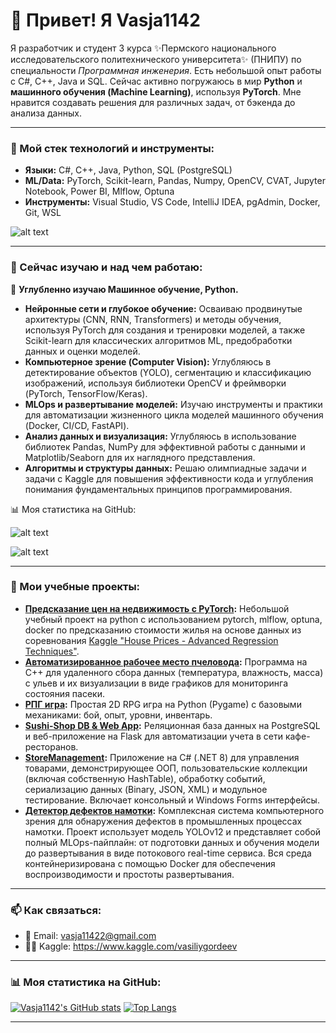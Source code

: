 # 👋 Привет! Я Vasja1142

Я разработчик и студент 3 курса ✨Пермского национального исследовательского политехнического университета✨ (ПНИПУ) по специальности *Программная инженерия*. Есть небольшой опыт работы с C#, C++, Java и SQL. Сейчас активно погружаюсь в мир **Python** и **машинного обучения (Machine Learning)**, используя **PyTorch**. Мне нравится создавать решения для различных задач, от бэкенда до анализа данных.

---

### 🚀 Мой стек технологий и инструменты:

*   **Языки:** C#, C++, Java, Python, SQL (PostgreSQL)
*   **ML/Data:** PyTorch, Scikit-learn, Pandas, Numpy, OpenCV, CVAT, Jupyter Notebook, Power BI, Mlflow, Optuna
*   **Инструменты:** Visual Studio, VS Code, IntelliJ IDEA, pgAdmin, Docker, Git, WSL

![alt text](https://skillicons.dev/icons?i=cs,cpp,java,python,postgres,pytorch,vscode,visualstudio,idea,docker,git,sklearn,opencv)

---

### 🌱 Сейчас изучаю и над чем работаю:

🔭 **Углубленно изучаю Машинное обучение, Python.**
*   **Нейронные сети и глубокое обучение:** Осваиваю продвинутые архитектуры (CNN, RNN, Transformers) и методы обучения, используя PyTorch для создания и тренировки моделей, а также Scikit-learn для классических алгоритмов ML, предобработки данных и оценки моделей.
*   **Компьютерное зрение (Computer Vision):** Углубляюсь в детектирование объектов (YOLO), сегментацию и классификацию изображений, используя библиотеки OpenCV и фреймворки (PyTorch, TensorFlow/Keras).
*   **MLOps и развертывание моделей:** Изучаю инструменты и практики для автоматизации жизненного цикла моделей машинного обучения (Docker, CI/CD, FastAPI).
*   **Анализ данных и визуализация:** Углубляюсь в использование библиотек Pandas, NumPy для эффективной работы с данными и Matplotlib/Seaborn для их наглядного представления.
*   **Алгоритмы и структуры данных:** Решаю олимпиадные задачи и задачи с Kaggle для повышения эффективности кода и углубления понимания фундаментальных принципов программирования.



📊 Моя статистика на GitHub:

![alt text](https://github-readme-stats.vercel.app/api?username=Vasja1142&show_icons=true&theme=merko)

![alt text](https://github-readme-stats.vercel.app/api/top-langs/?username=Vasja1142&layout=compact&theme=merko)

---

### 🚀 Мои учебные проекты:
*   **[Предсказание цен на недвижимость с PyTorch](https://github.com/Vasja1142/kaggle-house-prices-analysis):** Небольшой учебный проект на python c использованием pytorch, mlflow, optuna, docker по предсказанию стоимости жилья на основе данных из соревнования [Kaggle "House Prices - Advanced Regression Techniques"](https://www.kaggle.com/competitions/house-prices-advanced-regression-techniques).
*   **[Автоматизированное рабочее место пчеловода](https://github.com/Vasja1142/ApiaryProject):** Программа на C++ для удаленного сбора данных (температура, влажность, масса) с ульев и их визуализации в виде графиков для мониторинга состояния пасеки.
*   **[РПГ игра](https://github.com/Vasja1142/RPG_game):** Простая 2D RPG игра на Python (Pygame) с базовыми механиками: бой, опыт, уровни, инвентарь.
*   **[Sushi-Shop DB & Web App](https://github.com/Vasja1142/Coursework):**  Реляционная база данных на PostgreSQL и веб-приложение на Flask для автоматизации учета в сети кафе-ресторанов.
*   **[StoreManagement](https://github.com/Vasja1142/StoreManagement):** Приложение на C# (.NET 8) для управления товарами, демонстрирующее ООП, пользовательские коллекции (включая собственную HashTable), обработку событий, сериализацию данных (Binary, JSON, XML) и модульное тестирование. Включает консольный и Windows Forms интерфейсы.
*   **[Детектор дефектов намотки](https://github.com/Vasja1142/winding-defect-detector.git):** Комплексная система компьютерного зрения для обнаружения дефектов в промышленных процессах намотки. Проект использует модель YOLOv12 и представляет собой полный MLOps-пайплайн: от подготовки данных и обучения модели до развертывания в виде потокового real-time сервиса. Вся среда контейнеризирована с помощью Docker для обеспечения воспроизводимости и простоты развертывания.
---

### 📫 Как связаться:

*   📧 Email: [vasja11422@gmail.com](mailto:vasja11422@gmail.com)
*   🧑‍💻 Kaggle: https://www.kaggle.com/vasiliygordeev
---

### 📊 Моя статистика на GitHub:

[![Vasja1142's GitHub stats](https://github-readme-stats.vercel.app/api?username=Vasja1142&show_icons=true&theme=merko)](https://github.com/anuraghazra/github-readme-stats)
[![Top Langs](https://github-readme-stats.vercel.app/api/top-langs/?username=Vasja1142&layout=compact&theme=merko)](https://github.com/anuraghazra/github-readme-stats)

---
